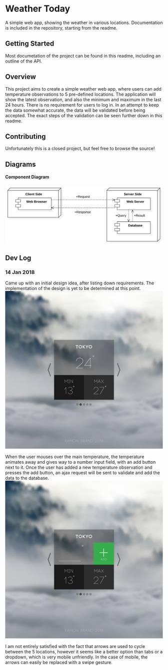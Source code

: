 # Weather Today
A simple web app, showing the weather in various locations. Documentation is included in the repository, starting from the readme.

## Getting Started
Most documetation of the project can be found in this readme, including an outline of the API.

## Overview
This project aims to create a simple weather web app, where users can add temperature observations to 5 pre-defined locations. The application will show the latest observation, and also the minimum and maximum in the last 24 hours. There is no requirement for users to log in.
In an attempt to keep the data somewhat accurate, the data will be validated before being accepted. The exact steps of the validation can be seen further down in this readme.

## Contributing
Unfortunately this is a closed project, but feel free to browse the source!

## Diagrams
#### Component Diagram
![Component Diagram](https://raw.githubusercontent.com/ramon54321/WeatherToday/master/Documentation/ComponentDiagram.svg?sanitize=true)

## Dev Log
### 14 Jan 2018
Came up with an initial design idea, after listing down requirements. The implementation of the design is yet to be determined at this point.
![Normal](https://raw.githubusercontent.com/ramon54321/WeatherToday/master/Documentation/concept_normal.jpg)

When the user mouses over the main temperature, the temperature animates away and gives way to a number input field, with an add button next to it. Once the user has added a new temperature observation and presses the add button, an ajax request will be sent to validate and add the data to the database.
![Add](https://raw.githubusercontent.com/ramon54321/WeatherToday/master/Documentation/concept_add.jpg)

I am not entirely satisfied with the fact that arrows are used to cycle between the 5 locations, however it seems like a better option than tabs or a dropdown, which is very mobile unfriendly. In the case of mobile, the arrows can easily be replaced with a swipe gesture.
